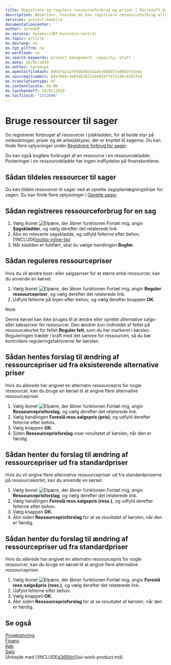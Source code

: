 ```yaml
---
title: Registrere og regulere ressourceforbrug og priser | Microsoft Docs
description: Beskriver, hvordan du kan registrere ressourceforbrug eller forbrug, der er knyttet til en sag, for at holde styr på og styre omkostninger, priser, og arbejdstyper.
services: project-madeira
documentationcenter: ''
author: SorenGP
ms.service: dynamics365-business-central
ms.topic: article
ms.devlang: na
ms.tgt_pltfrm: na
ms.workload: na
ms.search.keywords: project management, capacity, staff
ms.date: 10/01/2019
ms.author: sgroespe
ms.openlocfilehash: 8d637a21a795db46554a45c688bf7ad081533e4a
ms.sourcegitcommit: 02e704bc3e01d62072144919774f1244c42827e4
ms.translationtype: HT
ms.contentlocale: da-DK
ms.lasthandoff: 10/01/2019
ms.locfileid: "2312696"
---
```

# <a name="use-resources-for-jobs"></a>Bruge ressourcer til sager
Du registrerer forbruget af ressourcer i jobkladden, for at holde styr på omkostninger, priser og de arbejdstyper, der er knyttet til sagerne. Du kan finde flere oplysninger under [Registrere forbrug for sager](projects-how-record-job-usage.md).

Du kan også bogføre forbruget af en ressource i en ressourcekladde. Posteringer i en ressourcekladde har ingen indflydelse på finanskontiene.

## <a name="to-assign-resources-to-jobs"></a>Sådan tildeles ressourcer til sager
Du kan tildele ressourcer til sager ved at oprette sagsplanlægningslinjer for sagen. Du kan finde flere oplysninger i [Oprette sager](projects-how-create-jobs.md).

## <a name="to-record-resource-usage-for-a-job"></a>Sådan registreres ressourceforbrug for en sag
1. Vælg ikonet ![Elpære, der åbner funktionen Fortæl mig](media/ui-search/search_small.png "Fortæl mig, hvad du vil foretage dig"), angiv **Sagskladder**, og vælg derefter det relaterede link.
2. Åbn en relevante sagskladde, og udfyld felterne efter behov. [!INCLUDE[tooltip-inline-tip](includes/tooltip-inline-tip_md.md)]
3. Når kladden er fuldført, skal du vælge handlingen **Bogfør**.

## <a name="to-adjust-resource-prices"></a>Sådan reguleres ressourcepriser
Hvis du vil ændre kost- eller salgspriser for et større antal ressourcer, kan du anvende en kørsel.  

1. Vælg ikonet ![Elpære, der åbner funktionen Fortæl mig](media/ui-search/search_small.png "Fortæl mig, hvad du vil foretage dig"), angiv **Reguler ressourcepriser**, og vælg derefter det relaterede link.
2. Udfyld felterne på linjen efter behov, og vælg derefter knappen **OK**.

> [!NOTE]  
>   Denne kørsel kan ikke bruges til at ændre eller oprette alternative salgs- eller købspriser for ressourcer. Den ændrer kun indholdet af feltet på ressourcekortet for feltet **Reguler felt**, som du har markeret i kørslen. Reguleringen træder i kraft med det samme for ressourcen, så du bør kontrollere reguleringsfaktorerne før kørslen.

## <a name="to-get-resource-price-change-suggestions-based-on-existing-alternate-prices"></a>Sådan hentes forslag til ændring af ressourcepriser ud fra eksisterende alternative priser
Hvis du allerede har angivet en alternativ ressourcepris for nogle ressourcer, kan du bruge en kørsel til at angive flere alternative ressourcepriser.

1. Vælg ikonet ![Elpære, der åbner funktionen Fortæl mig](media/ui-search/search_small.png "Fortæl mig, hvad du vil foretage dig"), angiv **Ressourceprisforslag**, og vælg derefter det relaterede link.
2. Vælg handlingen **Foreslå ress.salgspris (pris)**, og udfyld derefter felterne efter behov.
3. Vælg knappen **OK**.  
4. Siden **Ressourceprisforslag** viser resultatet af kørslen, når den er færdig.

## <a name="to-get-resource-price-change-suggestions-based-on-standard-prices"></a>Sådan henter du forslag til ændring af ressourcepriser ud fra standardpriser
Hvis du vil angive flere alternative ressourcepriser ud fra standardpriserne på ressourcekortet, kan du anvende en kørsel.  

1. Vælg ikonet ![Elpære, der åbner funktionen Fortæl mig](media/ui-search/search_small.png "Fortæl mig, hvad du vil foretage dig"), angiv **Ressourceprisforslag**, og vælg derefter det relaterede link.
2. Vælg handlingen **Foreslå ress.salgspris (ress.)**, og udfyld derefter felterne efter behov.  
3. Vælg knappen **OK**.  
4. Åbn siden **Ressourceprisforslag** for at se resultatet af kørslen, når den er færdig.

## <a name="to-get-resource-price-change-suggestions-based-on-alternate-prices"></a>Sådan henter du forslag til ændring af ressourcepriser ud fra standardpriser
Hvis du allerede har angivet en alternativ ressourcepris for nogle ressourcer, kan du bruge en kørsel til at angive flere alternative ressourcepriser.

1. Vælg ikonet ![Elpære, der åbner funktionen Fortæl mig](media/ui-search/search_small.png "Fortæl mig, hvad du vil foretage dig"), angiv **Foreslå ress.salgs&pris (ress.)**, og vælg derefter det relaterede link.  
2. Udfyld felterne efter behov.
3. Vælg knappen **OK**.  
4. Åbn siden **Ressourceprisforslag** for at se resultatet af kørslen, når den er færdig.

## <a name="see-also"></a>Se også
[Projektstyring](projects-manage-projects.md)  
[Finans](finance.md)  
[Køb](purchasing-manage-purchasing.md)         
[Salg](sales-manage-sales.md)     
[Arbejde med [!INCLUDE[d365fin](includes/d365fin_md.md)]](ui-work-product.md)  
